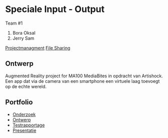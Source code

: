# Speciale Input - Output
Team #1
1. Bora Oksal
2. Jerry Sam

[Projectmanagment](https://trello.com/b/DW4DDuc9/ar-media-bites)
[File Sharing](https://drive.google.com/drive/folders/1Dy8vX4vTRcDKdLTAcc9RsR6EnEqCafon)

## Ontwerp
Augmented Reality project for MA100 MediaBites in opdracht van Artishock.
Een app dat via de camera van een smartphone een virtuele laag toevoegt op de echte wereld.

## Portfolio

* [Onderzoek](https://drive.google.com/file/d/1nd8IRuLyn7BDkZz4nxXJ4gjQ__xqyrgB/view?usp=sharing)
* [Ontwerp](https://drive.google.com/open?id=1rm2I5VwGzB-_GMQQVr46poQ_VxG0gBv5)
* [Testrapportage]()
* [Presentatie]()
